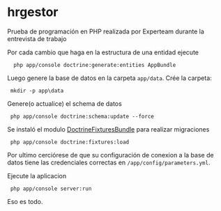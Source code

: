 # hrgestor
Prueba de programación en PHP realizada por Experteam durante la entrevista de trabajo

Por cada cambio que haga en la estructura de una entidad ejecute

```
  php app/console doctrine:generate:entities AppBundle
```

Luego genere la base de datos en la carpeta `app/data`. Crée la carpeta:

```
 mkdir -p app\data   
```

Genere(o actualice) el schema de datos

```
 php app/console doctrine:schema:update --force
```

Se instaló el modulo [DoctrineFixturesBundle](https://github.com/doctrine/DoctrineFixturesBundle) para realizar migraciones

```
 php app/console doctrine:fixtures:load

```

Por ultimo cerciórese de que su configuración de conexion a la base de datos tiene las credenciales correctas
en `/app/config/parameters.yml`.


Ejecute la aplicacion

```
 php app/console server:run
```

Eso es todo.

